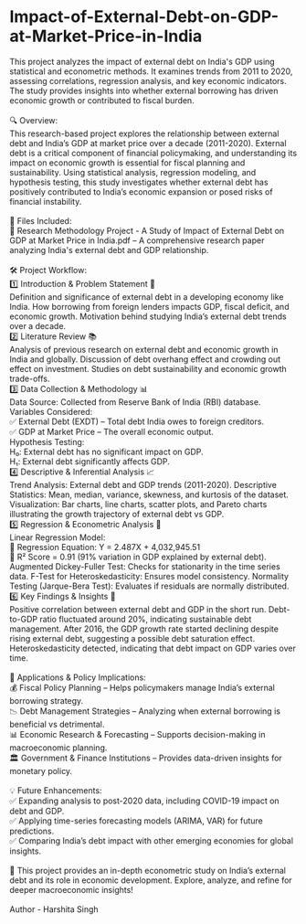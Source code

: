 # Impact-of-External-Debt-on-GDP-at-Market-Price-in-India
This project analyzes the impact of external debt on India's GDP using statistical and econometric methods. It examines trends from 2011 to 2020, assessing correlations, regression analysis, and key economic indicators. The study provides insights into whether external borrowing has driven economic growth or contributed to fiscal burden.
<br>
<br>
🔍 Overview:
<br>
This research-based project explores the relationship between external debt and India’s GDP at market price over a decade (2011-2020). External debt is a critical component of financial policymaking, and understanding its impact on economic growth is essential for fiscal planning and sustainability. Using statistical analysis, regression modeling, and hypothesis testing, this study investigates whether external debt has positively contributed to India’s economic expansion or posed risks of financial instability.
<br>
<br>
📂 Files Included:
<br>
📜 Research Methodology Project - A Study of Impact of External Debt on GDP at Market Price in India.pdf – A comprehensive research paper analyzing India's external debt and GDP relationship.
<br>
<br>
🛠 Project Workflow:
<br>
1️⃣ Introduction & Problem Statement 📖
<br>
Definition and significance of external debt in a developing economy like India.
How borrowing from foreign lenders impacts GDP, fiscal deficit, and economic growth.
Motivation behind studying India’s external debt trends over a decade.
<br>
2️⃣ Literature Review 📚
<br>
Analysis of previous research on external debt and economic growth in India and globally.
Discussion of debt overhang effect and crowding out effect on investment.
Studies on debt sustainability and economic growth trade-offs.
<br>
3️⃣ Data Collection & Methodology 📊
<br>
Data Source: Collected from Reserve Bank of India (RBI) database.
<br>
Variables Considered:
<br>
✅ External Debt (EXDT) – Total debt India owes to foreign creditors.
<br>
✅ GDP at Market Price – The overall economic output.
<br>
Hypothesis Testing:
<br>
H₀: External debt has no significant impact on GDP.
<br>
H₁: External debt significantly affects GDP.
<br>
4️⃣ Descriptive & Inferential Analysis 📈
<br>
Trend Analysis: External debt and GDP trends (2011-2020).
Descriptive Statistics: Mean, median, variance, skewness, and kurtosis of the dataset.
Visualization: Bar charts, line charts, scatter plots, and Pareto charts illustrating the growth trajectory of external debt vs GDP.
<br>
5️⃣ Regression & Econometric Analysis 🤖
<br>
Linear Regression Model:
<br>
📌 Regression Equation: Y = 2.487X + 4,032,945.51
<br>
📌 R² Score = 0.91 (91% variation in GDP explained by external debt).
<br>
Augmented Dickey-Fuller Test: Checks for stationarity in the time series data.
F-Test for Heteroskedasticity: Ensures model consistency.
Normality Testing (Jarque-Bera Test): Evaluates if residuals are normally distributed.
<br>
6️⃣ Key Findings & Insights 🔎
<br>
Positive correlation between external debt and GDP in the short run.
Debt-to-GDP ratio fluctuated around 20%, indicating sustainable debt management.
After 2016, the GDP growth rate started declining despite rising external debt, suggesting a possible debt saturation effect.
Heteroskedasticity detected, indicating that debt impact on GDP varies over time.
<br>
<br>
🎯 Applications & Policy Implications:
<br>
💰 Fiscal Policy Planning – Helps policymakers manage India’s external borrowing strategy.
<br>
📉 Debt Management Strategies – Analyzing when external borrowing is beneficial vs detrimental.
<br>
📊 Economic Research & Forecasting – Supports decision-making in macroeconomic planning.
<br>
🏛 Government & Finance Institutions – Provides data-driven insights for monetary policy.
<br>
<br>
💡 Future Enhancements:
<br>
✅ Expanding analysis to post-2020 data, including COVID-19 impact on debt and GDP.
<br>
✅ Applying time-series forecasting models (ARIMA, VAR) for future predictions.
<br>
✅ Comparing India’s debt impact with other emerging economies for global insights.
<br>
<br>
🚀 This project provides an in-depth econometric study on India’s external debt and its role in economic development. Explore, analyze, and refine for deeper macroeconomic insights!
<br>
<br>
Author - Harshita Singh

